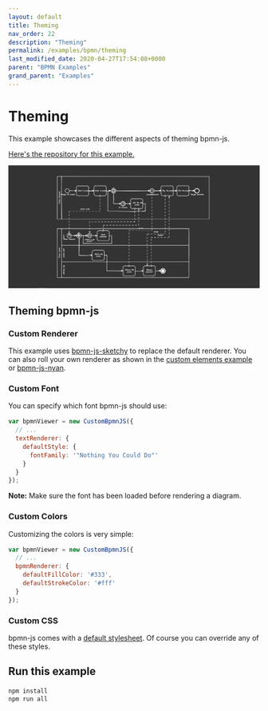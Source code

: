```yaml
---
layout: default
title: Theming
nav_order: 22
description: "Theming"
permalink: /examples/bpmn/theming
last_modified_date: 2020-04-27T17:54:08+0000
parent: "BPMN Examples"
grand_parent: "Examples"
---
```


# Theming

This example showcases the different aspects of theming bpmn-js.

[Here's the repository for this example.](https://github.com/bpmn-io/bpmn-js-examples/tree/master/theming)

![image](/assets/images/theming.png)

## Theming bpmn-js

### Custom Renderer

This example uses [bpmn-js-sketchy](https://github.com/bpmn-io/bpmn-js-sketchy) to replace the default renderer. You can also roll your own renderer as shown in the [custom elements example](https://github.com/bpmn-io/bpmn-js-examples/blob/master/custom-elements/app/custom-modeler/custom/CustomRenderer.js) or [bpmn-js-nyan](https://github.com/bpmn-io/bpmn-js-nyan/blob/master/lib/nyan/draw/NyanRenderer.js).

### Custom Font

You can specify which font bpmn-js should use:

```javascript
var bpmnViewer = new CustomBpmnJS({
  // ...
  textRenderer: {
    defaultStyle: {
      fontFamily: '"Nothing You Could Do"'
    }
  }
});
```

__Note:__ Make sure the font has been loaded before rendering a diagram.

### Custom Colors

Customizing the colors is very simple:

```javascript
var bpmnViewer = new CustomBpmnJS({
  // ...
  bpmnRenderer: {
    defaultFillColor: '#333',
    defaultStrokeColor: '#fff'
  }
});
```

### Custom CSS

bpmn-js comes with a [default stylesheet](https://github.com/bpmn-io/diagram-js/blob/master/assets/diagram-js.css). Of course you can override any of these styles.

## Run this example

```
npm install
npm run all
```

